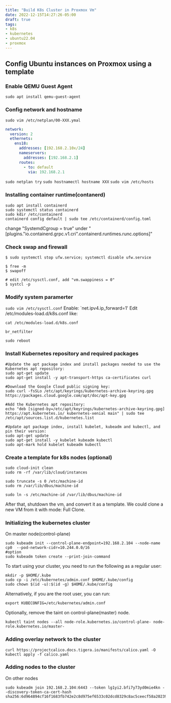 ```yaml
---
title: "Build K8s Cluster in Proxmox Vm"
date: 2022-12-15T14:27:26-05:00
draft: true
tags:
- k8s
- kubernetes
- ubuntu22.04
- proxmox
---
```

## Config Ubuntu instances on Proxmox using a template

### Enable QEMU Guest Agent
`sudo apt install qemu-guest-agent`

### Config network and hostname
`sudo vim /etc/netplan/00-XXX.ymal`

```yaml
network:
  version: 2
  ethernets:
    ens18:
      addresses: [192.168.2.10x/24]
      nameservers:
        addresses: [192.168.2.1]
      routes:
        - to: default
          via: 192.168.2.1
```
`sudo netplan try`
`sudo hostnamectl hostname XXX`
`sudo vim /etc/hosts`

### Installing container runtime(contanerd)
```shell
sudo apt install containerd
sudo systemctl status containerd
sudo kdir /etc/containerd
containerd config default | sudo tee /etc/containerd/config.toml
```
change "SystemdCgroup = true" under "[plugins."io.containerd.grpc.v1.cri".containerd.runtimes.runc.options]"

### Check swap and firewall
```shell
$ sudo systemctl stop ufw.service; systemctl disable ufw.service

$ free -m
$ swapoff

# edit /etc/sysctl.conf, add "vm.swappiness = 0"
$ systcl -p
```

### Modify system paramerter
`sudo vim /etc/sysctl.conf`
Enable: `net.ipv4.ip_forward=1'
Edit /etc/modules-load.d/k8s.conf like:
```shell
cat /etc/modules-load.d/k8s.conf

br_netfilter
```
`sudo reboot`

### Install Kubernetes repository and required packages
```shell
#Update the apt package index and install packages needed to use the Kubernetes apt repository:
sudo apt-get update
sudo apt-get install -y apt-transport-https ca-certificates curl

#Download the Google Cloud public signing key:
sudo curl -fsSLo /etc/apt/keyrings/kubernetes-archive-keyring.gpg https://packages.cloud.google.com/apt/doc/apt-key.gpg

#Add the Kubernetes apt repository:
echo "deb [signed-by=/etc/apt/keyrings/kubernetes-archive-keyring.gpg] https://apt.kubernetes.io/ kubernetes-xenial main" | sudo tee /etc/apt/sources.list.d/kubernetes.list

#Update apt package index, install kubelet, kubeadm and kubectl, and pin their version:
sudo apt-get update
sudo apt-get install -y kubelet kubeadm kubectl
sudo apt-mark hold kubelet kubeadm kubectl
```

### Create a template for k8s nodes (optional)
```shell
sudo cloud-init clean
sudo rm -rf /var/lib/cloud/instances

sudo truncate -s 0 /etc/machine-id
sudo rm /var/lib/dbus/machine-id

sudo ln -s /etc/machine-id /var/lib/dbus/machine-id
```
After that, shutdown the vm, and convert it as a template.
We could clone a new VM from it with mode: Full Clone.

### Initializing the kubernetes cluster
On master node(control-plane)
```shell
sudo kubeadm init --control-plane-endpoint=192.168.2.104 --node-name cp0  --pod-network-cidr=10.244.0.0/16
#option
sudo kubeadm token create --print-join-command
```
To start using your cluster, you need to run the following as a regular user:
```shell
mkdir -p $HOME/.kube
sudo cp -i /etc/kubernetes/admin.conf $HOME/.kube/config
sudo chown $(id -u):$(id -g) $HOME/.kube/config
```

Alternatively, if you are the root user, you can run:

`export KUBECONFIG=/etc/kubernetes/admin.conf`

Optionally, remove the taint on control-plane(master) node.

`kubectl taint nodes --all node-role.kubernetes.io/control-plane- node-role.kubernetes.io/master-`

### Adding overlay network to the cluster
`curl https://projectcalico.docs.tigera.io/manifests/calico.yaml -O`
`kubectl apply -f calico.yaml`

### Adding nodes to the cluster
On other nodes
```shell
sudo kubeadm join 192.168.2.104:6443 --token lg1yi2.bfi7y73yd0mie4kn --discovery-token-ca-cert-hash sha256:6d964894cf16f1683fb742e2c8d975ef6533c02dcd8329c8ac5ceecf58a20239
```
